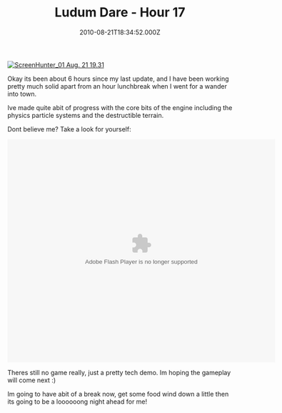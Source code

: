 ﻿---
coverImage: /images/fallback-post-header.png
date: "2010-08-21T18:34:52.000Z"
tags:
  - bloom
  - flash
  - game
  - liero
  - ludum
  - particles
  - project
title: Ludum Dare - Hour 17
oldUrl: /48-hours-later/ludum-dare-hour-17
---

[![](https://www.mikecann.blog/wp-content/uploads/2010/08/ScreenHunter_01-Aug.-21-19.31.jpg "ScreenHunter_01 Aug. 21 19.31")](https://www.mikecann.blog/wp-content/uploads/2010/08/ScreenHunter_01-Aug.-21-19.31.jpg)

Okay its been about 6 hours since my last update, and I have been working pretty much solid apart from an hour lunchbreak when I went for a wander into town.

<!-- more -->

Ive made quite abit of progress with the core bits of the engine including the physics particle systems and the destructible terrain.

Dont believe me? Take a look for yourself:

<object style="width: 600px; height: 500px;" classid="clsid:d27cdb6e-ae6d-11cf-96b8-444553540000" width="600" height="500" codebase="https://download.macromedia.com/pub/shockwave/cabs/flash/swflash.cab#version=6,0,40,0"><param name="src" value="https://www.mikecann.blog/DumpingGround/ld/18/02/LudumDare18.swf" /><embed style="width: 600px; height: 500px;" type="application/x-shockwave-flash" width="600" height="500" src="https://www.mikecann.blog/DumpingGround/ld/18/02/LudumDare18.swf"></embed></object>

Theres still no game really, just a pretty tech demo. Im hoping the gameplay will come next :)

Im going to have abit of a break now, get some food wind down a little then its going to be a loooooong night ahead for me!

